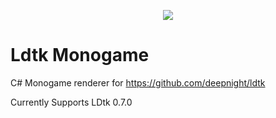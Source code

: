 <p align="center">
  <img src="https://img.shields.io/nuget/v/LDtkMonogame?color=yellow&label=LDtkMonogame" />
</p>

# Ldtk Monogame
C# Monogame renderer for https://github.com/deepnight/ldtk

Currently Supports LDtk 0.7.0
